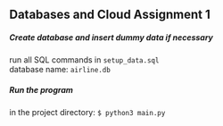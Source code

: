 ## Databases and Cloud Assignment 1

##### Create database and insert dummy data if necessary

run all SQL commands in `setup_data.sql`  
database name: `airline.db`

##### Run the program

in the project directory: `$ python3 main.py`
